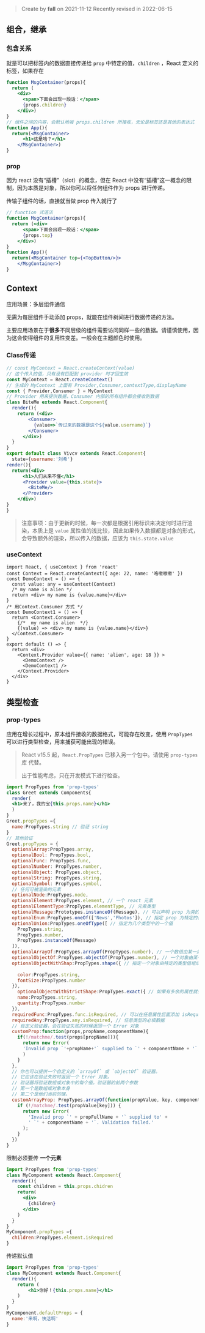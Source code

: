 > Create by **fall** on 2021-11-12
> Recently revised in 2022-06-15

## 组合，继承

### 包含关系

就是可以把标签内的数据直接传递给 `prop` 中特定的值，`children` ，React 定义的标签，如果存在

```jsx
function MsgContainer(props){
  return (
    <div>
      <span>下面会出现一段话：</span>
      {props.children}
    </div>)
}
// 组件之间的内容，会默认地被 props.children 所接收，无论是标签还是其他的表达式
function App(){
  return(<MsgContainer>
      <h1>这是啥？</h1>
    </MsgContainer>)
}
```

### prop

因为 react 没有“插槽”（slot）的概念，但在 React 中没有“插槽”这一概念的限制，因为本质是对象，所以你可以将任何组件作为 props 进行传递。

传输子组件的话，直接就当做 prop 传入就行了

```jsx
// function 式语法
function MsgContainer(props){
  return (<div>
      <span>下面会出现一段话：</span>
      {props.top}
    </div>)
}
function App(){
  return(<MsgContainer top={<TopButton/>}>
    </MsgContainer>)
}
```

## Context

应用场景：多层组件通信

无需为每层组件手动添加 props，就能在组件树间进行数据传递的方法。

主要应用场景在于**很多**不同层级的组件需要访问同样一些的数据。请谨慎使用，因为这会使得组件的复用性变差。一般会在主题颜色时使用。

### Class传递

```jsx
// const MyContext = React.createContext(value)
// 这个传入的值，只有没有匹配到 provider 时才回生效
const MyContext = React.createContext()
// 生成的 MyContext 上面有 Provider,Consumer,contextType,displayName
const { Provider,Consumer } = MyContext 
// Provider 用来提供数据，Consumer 内部的所有组件都会接收到数据
class BiteMe extends React.Component{
  render(){
    return (<div>
        <Consumer>
          {value=>`传过来的数据是这个${value.username}`}
        </Consumer>
      </div>)
  }
}
export default class Vivcv extends React.Component{
  state={username:'刘希'}
render(){
  return(<div>
      <h1>人们从来不懂</h1>
      <Provider value={this.state}>
        <BiteMe/>
      </Provider>
    </div>)
}
}
```

> 注意事项：由于更新的时候，每一次都是根据引用标识来决定何时进行渲染，本质上是 `value` 属性值的浅比较，因此如果传入数据都是对象的形式，会导致额外的渲染，所以传入的数据，应该为 `this.state.value`

### useContext

```tsx
import React, { useContext } from 'react'
const Context = React.createContext({ age: 22, name: '咯嗷嗷嗷' })
const DemoContext = () => {
  const value: any = useContext(Context)
  /* my name is alien */
  return <div> my name is {value.name}</div>
}
/* 用Context.Consumer 方式 */
const DemoContext1 = () => {
  return <Context.Consumer>
    {/*  my name is alien  */}
    {(value) => <div> my name is {value.name}</div>}
  </Context.Consumer>
}
export default () => {
  return <div>
    <Context.Provider value={{ name: 'alien', age: 18 }} >
      <DemoContext />
      <DemoContext1 />
    </Context.Provider>
  </div>
}
```



## 类型检查

### prop-types 

应用在增长过程中，原本组件接收的数据格式，可能存在改变，使用 `PropTypes` 可以进行类型检查，用来捕获可能出现的错误。

> React v15.5 起，`React.PropTypes` 已移入另一个包中。请使用 `prop-types` 库 代替。
>
> 出于性能考虑，只在开发模式下进行检查。

```jsx
import PropTypes from 'prop-types'
class Greet extends Components{
  render(
  <h1>来了，我的宝{this.props.name}</h1> 
  )
}
Greet.propTypes ={
  name:PropTypes.string // 验证 string
}
// 其他验证
Greet.propTypes = {
  optionalArray:PropTypes.array,
  optionalBool: PropTypes.bool,
  optionalFunc: PropTypes.func,
  optionalNumber: PropTypes.number,
  optionalObject: PropTypes.object,
  optionalString: PropTypes.string,
  optionalSymbol: PropTypes.symbol,
  // 任何可被渲染的元素
  optionalNode:PropTypes.node,
  optionalElement:PropTypes.element, // 一个 react 元素
  optionalElementType:PropTypes.elementType, // 元素类型
  optionalMessage:Prototypes.instanceOf(Message), // 可以声明 prop 为类的实例，在这里使用
  optionalEnum:PropTypes.oneOf(['News','Photos']), // 指定 prop 为特定的值
  optionalUnion:PropTypes.oneOfType([ // 指定为几个类型中的一个值
  	PropTypes.string,
    PropTypes.number,
  	PropTypes.instanceOf(Message)
  ]),
  optionalArrayOf:PropTypes.arrayOf(PropTypes.number), // 一个数组由某一类型的元素组成
  optionalObjectOf:PropTypes.objectOf(PropTypes.number), // 一个对象由某一类型的值组成
  optionalObjectWithShap:PropTypes.shape({ // 指定一个对象由特定的类型值组成
    
    color:PropTypes.string,
    fontSize:PropTypes.number
  }),
	optionalObjectWithStrictShape:PropTypes.exact({ // 如果有多余的属性就会报错
    name:PropTypes.string,
    quantity:PropTypes.number
  }),
  requiredFunc:PropTypes.func.isRequired, // 可以在任意属性后面添加 isRequired 表明该值是必填的
  requiredAny:PropTypes.any.isRequired, // 任意类型的必填数据
  // 自定义验证器，会在验证失败的时候返回一个 Error 对象
  customProp:function(props,propName,componentName){
    if(!/matchme/.test(props[propName])){
      return new Error(
      'Invalid prop `'+propName+'` supplied to `' + componentName + '`. Validation failed'
      )
    }
  },
  // 你也可以提供一个自定义的 `arrayOf` 或 `objectOf` 验证器。
  // 它应该在验证失败时返回一个 Error 对象。
  // 验证器将验证数组或对象中的每个值。验证器的前两个参数
  // 第一个是数组或对象本身
  // 第二个是他们当前的键。
  customArrayProp: PropTypes.arrayOf(function(propValue, key, componentName, location, propFullName) {
    if (!/matchme/.test(propValue[key])) {
      return new Error(
        'Invalid prop `' + propFullName + '` supplied to' +
        ' `' + componentName + '`. Validation failed.'
      );
    }
  })
}
```

限制必须要传 **一个元素**

```jsx
import PropTypes from 'prop-types'
class MyComponent extends React.Component{
  render(){
    const children = this.props.chidren
    return(
      <div>
        {children}
      </div>
    )
  }
}
MyComponent.propTypes ={
  children:PropTypes.element.isRequired
}
```

传递默认值

```jsx
import PropTypes from 'prop-types'
class MyComponent extends React.Component{
  render(){
    return (
    	<h1>你好！{this.props.name}</h1>
    )
  }
}
MyComponent.defaultProps = {
  name:'来啊，快活啊'
}
```






















